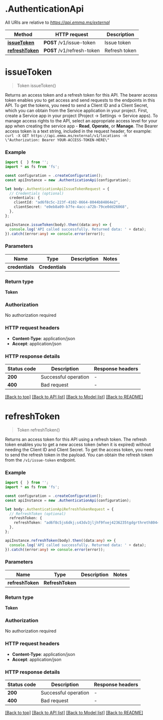 # .AuthenticationApi

All URIs are relative to *https://api.emma.ms/external*

Method | HTTP request | Description
------------- | ------------- | -------------
[**issueToken**](AuthenticationApi.md#issueToken) | **POST** /v1/issue-token | Issue token
[**refreshToken**](AuthenticationApi.md#refreshToken) | **POST** /v1/refresh-token | Refresh token


# **issueToken**
> Token issueToken()

Returns an access token and a refresh token for this API. The bearer access token enables you to get access and send requests to the endpoints in this API.  To get the tokens, you need to send a Client ID and a Client Secret, which you can obtain from the Service application in your project. First, create a Service app in your project (Project -> Settings -> Service apps).  To manage access rights to the API, select an appropriate access level for your app when creating the service app - **Read**, **Operate,** or **Manage**.  The Bearer access token is a text string, included in the request header, for example:  ``` curl -X GET https://api.emma.ms/external/v1/locations -H \"Authorization: Bearer YOUR-ACCESS-TOKEN-HERE\" ``` 

### Example


```typescript
import {  } from '';
import * as fs from 'fs';

const configuration = .createConfiguration();
const apiInstance = new .AuthenticationApi(configuration);

let body:.AuthenticationApiIssueTokenRequest = {
  // Credentials (optional)
  credentials: {
    clientId: "ad6f8c5c-223f-4102-8664-8044b84864e2",
    clientSecret: "e0eb8a09-b7fe-4acc-a72b-79ce0dd26068",
  },
};

apiInstance.issueToken(body).then((data:any) => {
  console.log('API called successfully. Returned data: ' + data);
}).catch((error:any) => console.error(error));
```


### Parameters

Name | Type | Description  | Notes
------------- | ------------- | ------------- | -------------
 **credentials** | **Credentials**|  |


### Return type

**Token**

### Authorization

No authorization required

### HTTP request headers

 - **Content-Type**: application/json
 - **Accept**: application/json


### HTTP response details
| Status code | Description | Response headers |
|-------------|-------------|------------------|
**200** | Successful operation |  -  |
**400** | Bad request |  -  |

[[Back to top]](#) [[Back to API list]](README.md#documentation-for-api-endpoints) [[Back to Model list]](README.md#documentation-for-models) [[Back to README]](README.md)

# **refreshToken**
> Token refreshToken()

Returns an access token for this API using a refresh token. The refresh token enables you to get a new access token (when it is expired) without needing the Client ID and Client Secret. To get the access token, you need to send the refresh token in the payload. You can obtain the refresh token from the `/v1/issue-token` endpoint. 

### Example


```typescript
import {  } from '';
import * as fs from 'fs';

const configuration = .createConfiguration();
const apiInstance = new .AuthenticationApi(configuration);

let body:.AuthenticationApiRefreshTokenRequest = {
  // RefreshToken (optional)
  refreshToken: {
    refreshToken: "ad6f8c5js6dkj;s43dv3jljhf9fxej4236235tgdgrthreth8044b84864e2",
  },
};

apiInstance.refreshToken(body).then((data:any) => {
  console.log('API called successfully. Returned data: ' + data);
}).catch((error:any) => console.error(error));
```


### Parameters

Name | Type | Description  | Notes
------------- | ------------- | ------------- | -------------
 **refreshToken** | **RefreshToken**|  |


### Return type

**Token**

### Authorization

No authorization required

### HTTP request headers

 - **Content-Type**: application/json
 - **Accept**: application/json


### HTTP response details
| Status code | Description | Response headers |
|-------------|-------------|------------------|
**200** | Successful operation |  -  |
**400** | Bad request |  -  |

[[Back to top]](#) [[Back to API list]](README.md#documentation-for-api-endpoints) [[Back to Model list]](README.md#documentation-for-models) [[Back to README]](README.md)


